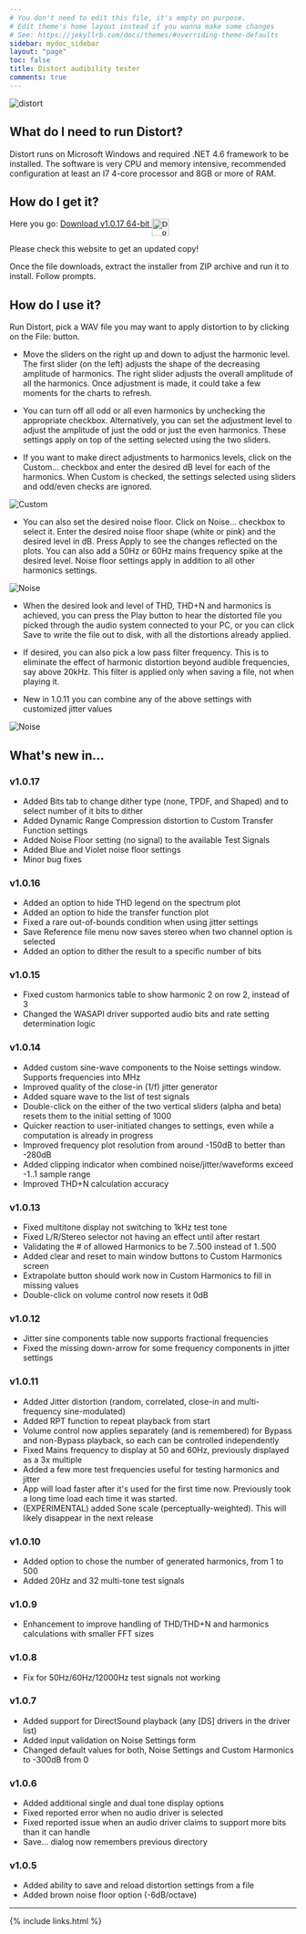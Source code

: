 ```yaml
---
# You don't need to edit this file, it's empty on purpose.
# Edit theme's home layout instead if you wanna make some changes
# See: https://jekyllrb.com/docs/themes/#overriding-theme-defaults
sidebar: mydoc_sidebar
layout: "page"
toc: false
title: Distort audibility tester
comments: true
---
```


![distort](images/distort1.png)

## What do I need to run Distort?
Distort runs on Microsoft Windows and required .NET 4.6 framework to be installed.
The software is very CPU and memory intensive, recommended configuration at least an I7 4-core processor and 8GB or more of RAM.


## How do I get it?
Here you go:
<a href="DistortSetup.zip">Download v1.0.17 64-bit <input type="image" id="download" alt="Download" src="images/windows-logo.png" width="30" align="top" />   </a>


Please check this website to get an updated copy!

Once the file downloads, extract the installer from ZIP archive and run it to install. Follow prompts.


## How do I use it?

Run Distort, pick a WAV file you may want to apply distortion to by clicking on the File: button. 

* Move the sliders on the right up and down to adjust the harmonic level. The first slider (on the left) adjusts the shape of the decreasing amplitude of harmonics. The right slider adjusts the overall amplitude of all the harmonics. Once adjustment is made, it could take a few moments for the charts to refresh.

* You can turn off all odd or all even harmonics by unchecking the appropriate checkbox. Alternatively, you can set the adjustment level to adjust the amplitude of just the odd or just the even harmonics. These settings apply on top of the setting selected using the two sliders.

* If you want to make direct adjustments to harmonics levels, click on the Custom... checkbox and enter the desired dB level for each of the harmonics. When Custom is checked, the settings selected using sliders and odd/even checks are ignored.

![Custom](images/distort2.png)

* You can also set the desired noise floor. Click on Noise... checkbox to select it. Enter the desired noise floor shape (white or pink) and the desired level in dB. Press Apply to see the changes reflected on the plots. You can also add a 50Hz or 60Hz mains frequency spike at the desired level. Noise floor settings apply in addition to all other harmonics settings.

![Noise](images/distort3.png)

* When the desired look and level of THD, THD+N and harmonics is achieved, you can press the Play button to hear the distorted file you picked through the audio system connected to your PC, or you can click Save to write the file out to disk, with all the distortions already applied.

* If desired, you can also pick a low pass filter frequency. This is to eliminate the effect of harmonic distortion beyond audible frequencies, say above 20kHz. This filter is applied only when saving a file, not when playing it.

* New in 1.0.11 you can combine any of the above settings with customized jitter values

![Noise](images/distort4.png)



## What's new in...

### v1.0.17
* Added Bits tab to change dither type (none, TPDF, and Shaped) and to select number of it bits to dither
* Added Dynamic Range Compression distortion to Custom Transfer Function settings
* Added Noise Floor setting (no signal) to the available Test Signals
* Added Blue and Violet noise floor settings
* Minor bug fixes


### v1.0.16
* Added an option to hide THD legend on the spectrum plot
* Added an option to hide the transfer function plot
* Fixed a rare out-of-bounds condition when using jitter settings
* Save Reference file menu now saves stereo when two channel option is selected
* Added an option to dither the result to a specific number of bits

### v1.0.15
* Fixed custom harmonics table to show harmonic 2 on row 2, instead of 3
* Changed the WASAPI driver supported audio bits and rate setting determination logic

### v1.0.14
* Added custom sine-wave components to the Noise settings window. Supports frequencies into MHz
* Improved quality of the close-in (1/f) jitter generator
* Added square wave to the list of test signals
* Double-click on the either of the two vertical sliders (alpha and beta) resets them to the initial setting of 1000
* Quicker reaction to user-initiated changes to settings, even while a computation is already in progress
* Improved frequency plot resolution from around -150dB to better than -280dB
* Added clipping indicator when combined noise/jitter/waveforms exceed -1..1 sample range
* Improved THD+N calculation accuracy

### v1.0.13
* Fixed multitone display not switching to 1kHz test tone
* Fixed L/R/Stereo selector not having an effect until after restart
* Validating the # of allowed Harmonics to be 7..500 instead of 1..500
* Added clear and reset to main window buttons to Custom Harmonics screen
* Extrapolate button should work now in Custom Harmonics to fill in missing values
* Double-click on volume control now resets it 0dB

### v1.0.12
* Jitter sine components table now supports fractional frequencies
* Fixed the missing down-arrow for some frequency components in jitter settings

### v1.0.11
* Added Jitter distortion (random, correlated, close-in and multi-frequency sine-modulated)
* Added RPT function to repeat playback from start
* Volume control now applies separately (and is remembered) for Bypass and non-Bypass playback, so each can be controlled independently
* Fixed Mains frequency to display at 50 and 60Hz, previously displayed as a 3x multiple
* Added a few more test frequencies useful for testing harmonics and jitter
* App will load faster after it's used for the first time now. Previously took a long time load each time it was started.
* (EXPERIMENTAL) added Sone scale (perceptually-weighted). This will likely disappear in the next release

### v1.0.10
* Added option to chose the number of generated harmonics, from 1 to 500
* Added 20Hz and 32 multi-tone test signals

### v1.0.9
* Enhancement to improve handling of THD/THD+N and harmonics calculations with smaller FFT sizes

### v1.0.8
* Fix for 50Hz/60Hz/12000Hz test signals not working

### v1.0.7
* Added support for DirectSound playback (any \[DS\] drivers in the driver list)
* Added input validation on Noise Settings form
* Changed default values for both, Noise Settings and Custom Harmonics to -300dB from 0

### v1.0.6
* Added additional single and dual tone display options
* Fixed reported error when no audio driver is selected
* Fixed reported issue when an audio driver claims to support more bits than it can handle
* Save... dialog now remembers previous directory

### v1.0.5
* Added ability to save and reload distortion settings from a file
* Added brown noise floor option (-6dB/octave)


___
{% include links.html %}
